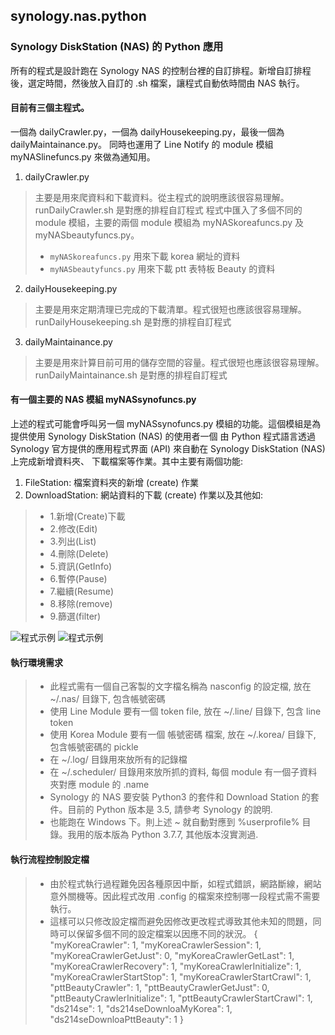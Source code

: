 ## synology.nas.python
### Synology DiskStation (NAS) 的 Python 應用
 
 所有的程式是設計跑在 Synology NAS 的控制台裡的自訂排程。新增自訂排程後，選定時間，然後放入自訂的 .sh 檔案，讓程式自動依時間由 NAS 執行。
 
#### 目前有三個主程式。
 一個為 dailyCrawler.py，一個為 dailyHousekeeping.py，最後一個為 dailyMaintainance.py。
 同時也運用了 Line Notify 的 module 模組 myNASlinefuncs.py 來做為通知用。
 
1. dailyCrawler.py
  > 主要是用來爬資料和下載資料。從主程式的說明應該很容易理解。runDailyCrawler.sh 是對應的排程自訂程式 
  > 程式中匯入了多個不同的 module 模組，主要的兩個 module 模組為 myNASkoreafuncs.py 及 myNASbeautyfuncs.py。
>-  `myNASkoreafuncs.py`
>     用來下載 korea 網址的資料
>-  `myNASbeautyfuncs.py` 
>     用來下載 ptt 表特板 Beauty 的資料
2. dailyHousekeeping.py
  > 主要是用來定期清理已完成的下載清單。程式很短也應該很容易理解。runDailyHousekeeping.sh 是對應的排程自訂程式
3. dailyMaintainance.py 
  >  主要是用來計算目前可用的儲存空間的容量。程式很短也應該很容易理解。runDailyMaintainance.sh 是對應的排程自訂程式

#### 有一個主要的 NAS 模組 myNASsynofuncs.py
 上述的程式可能會呼叫另一個 myNASsynofuncs.py 模組的功能。這個模組是為提供使用 Synology DiskStation (NAS) 的使用者一個
 由 Python 程式語言透過 Synology 官方提供的應用程式界面 (API) 來自動在 Synology DiskStation (NAS) 上完成新增資料夾、
 下載檔案等作業。其中主要有兩個功能:
 
1. FileStation: 檔案資料夾的新增 (create) 作業 
2. DownloadStation: 網站資料的下載 (create) 作業以及其他如:
>-  1.新增(Create)下載
>-  2.修改(Edit)
>-  3.列出(List)
>-  4.刪除(Delete)
>-  5.資訊(GetInfo)
>-  6.暫停(Pause)
>-  7.繼續(Resume)
>-  8.移除(remove)
>-  9.篩選(filter)

![程式示例](https://github.com/spectreConstantine/synology.nas.python/blob/master/2020-06-16_234131.png)
![程式示例](https://github.com/spectreConstantine/synology.nas.python/blob/master/2020-05-02_032250.png)

#### 執行環境需求 

>- 此程式需有一個自己客製的文字檔名稱為 nasconfig 的設定檔, 放在 ~/.nas/ 目錄下, 包含帳號密碼  
>- 使用 Line Module 要有一個 token file, 放在 ~/.line/ 目錄下, 包含 line token
>- 使用 Korea Module 要有一個 帳號密碼 檔案, 放在 ~/.korea/ 目錄下, 包含帳號密碼的 pickle
>- 在 ~/.log/ 目錄用來放所有的記錄檔
>- 在 ~/.scheduler/ 目錄用來放所抓的資料, 每個 module 有一個子資料夾對應 module 的 .name
>- Synology 的 NAS 要安裝 Python3 的套件和 Download Station 的套件。目前的 Python 版本是 3.5, 請參考 Synology 的說明.
>- 也能跑在 Windows 下。則上述 ~ 就自動對應到 %userprofile% 目錄。我用的版本版為 Python 3.7.7, 其他版本沒實測過.

#### 執行流程控制設定檔

>- 由於程式執行過程難免因各種原因中斷，如程式錯誤，網路斷線，網站意外關機等。因此程式改用 .config 的檔案來控制哪一段程式需不需要執行。
>- 這樣可以只修改設定檔而避免因修改更改程式導致其他未知的問題，同時可以保留多個不同的設定檔案以因應不同的狀況。
{ 
  "myKoreaCrawler": 1, 
  "myKoreaCrawlerSession": 1, 
  "myKoreaCrawlerGetJust": 0,
  "myKoreaCrawlerGetLast": 1, 
  "myKoreaCrawlerRecovery": 1,
  "myKoreaCrawlerInitialize": 1,
  "myKoreaCrawlerStartStop": 1,
  "myKoreaCrawlerStartCrawl": 1,  
  "pttBeautyCrawler": 1, 
  "pttBeautyCrawlerGetJust": 0,
  "pttBeautyCrawlerInitialize": 1,
  "pttBeautyCrawlerStartCrawl": 1,      
  "ds214se": 1, 
  "ds214seDownloaMyKorea": 1, 
  "ds214seDownloaPttBeauty": 1
}        
